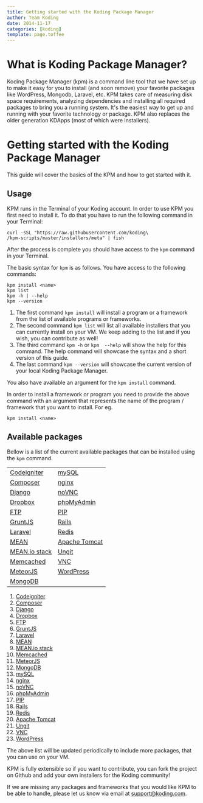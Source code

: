 ```yaml
---
title: Getting started with the Koding Package Manager
author: Team Koding
date: 2014-11-17
categories: [koding]
template: page.toffee
---
```


# What is Koding Package Manager?

Koding Package Manager (kpm) is a command line tool that we have set up to make it easy for you to install (and soon remove) your favorite packages like WordPress, Mongodb, Laravel, etc. KPM takes care of measuring disk space requirements, analyzing dependencies and installing all required packages to bring you a running system. It's the easiest way to get up and running with your favorite technology or package. KPM also replaces the older generation KDApps (most of which were installers).

# Getting started with the Koding Package Manager

This guide will cover the basics of the KPM and how to get started with it.

## Usage

KPM runs in the Terminal of your Koding account. In order to use KPM you first need to install it. To do that you have to run the following command in your Terminal:

```text
curl -sSL "https://raw.githubusercontent.com/koding\
/kpm-scripts/master/installers/meta" | fish
```

After the process is complete you should have access to the `kpm` command in your Terminal.

The basic syntax for `kpm` is as follows. You have access to the following commands:

```
kpm install <name>
kpm list
kpm -h | --help
kpm --version
```

1. The first command `kpm install` will install a program or a framework from the list of available programs or frameworks.
2. The second command `kpm list` will list all available installers that you can currently install on your VM. We keep adding to the list and if you wish, you can contribute as well!
3. The third command `kpm -h` or  `kpm  --help` will show the help for this command. The help command will showcase the syntax and a short version of this guide.
4. The last command `kpm --version` will showcase the current version of your local Koding Package Manager.

You also have available an argument for the `kpm install` command. 

In order to install a framework or program you need to provide the above command with an argument that represents the name of the program / framework that you want to install. For eg.

```
kpm install <name>
```

## Available packages

Bellow is a list of the current available packages that can be installed using the `kpm` command.

|                                                                                              |                                                                            |
|----------------------------------------------------------------------------------------------|----------------------------------------------------------------------------|
| [Codeigniter](http://learn.koding.com/guides/codeigniter-for-beginners/)                     | [mySQL](http://learn.koding.com/guides/installing-mysql)                   |
| [Composer](http://learn.koding.com/guides/installing-composer)                               | [nginx](http://learn.koding.com/guides/nginx)                              |
| [Django](http://learn.koding.com/guides/setting-framework-webserver/#django)                 | [noVNC](#)                                                                 |
| [Dropbox](http://learn.koding.com/guides/dropbox-for-file-sync/)                             | [phpMyAdmin](http://learn.koding.com/guides/install-phpmyadmin)            |
| [FTP](http://learn.koding.com/guides/setting-up-ftp-on-koding)                               | [PIP](http://learn.koding.com/guides/getting-started-python/)              |
| [GruntJS](http://learn.koding.com/guides/installing-gruntjs)                                 | [Rails](http://learn.koding.com/guides/setting-framework-webserver/#rails) |
| [Laravel](http://learn.koding.com/guides/setting-framework-webserver/#laravel-4-and-artisan) | [Redis](http://learn.koding.com/guides/install-redis/)                     |
| [MEAN](#)                                                                                    | [Apache Tomcat](http://learn.koding.com/guides/apache-tomcat-on-koding)    |
| [MEAN.io stack](http://learn.koding.com/guides/installing-mean-io/)                          | [Ungit](http://learn.koding.com/guides/using-github)                       |
| [Memcached](http://learn.koding.com/guides/install-memcache/)                                | [VNC](#)                                                                   |
| [MeteorJS](http://learn.koding.com/guides/setting-framework-webserver/#meteorjs)             | [WordPress](http://learn.koding.com/guides/installing-wordpress)           |
| [MongoDB](http://learn.koding.com/guides/install-mongodb/)                                   |                                                                            |

1. [Codeigniter](http://learn.koding.com/guides/codeigniter-for-beginners/)
2. [Composer](http://learn.koding.com/guides/installing-composer)
3. [Django](http://learn.koding.com/guides/setting-framework-webserver/#django)
4. [Dropbox](http://learn.koding.com/guides/dropbox-for-file-sync/)
5. [FTP](http://learn.koding.com/guides/setting-up-ftp-on-koding)
6. [GruntJS](http://learn.koding.com/guides/installing-gruntjs)
7. [Laravel](http://learn.koding.com/guides/setting-framework-webserver/#laravel-4-and-artisan)
8. [MEAN](#)
9. [MEAN.io stack](http://learn.koding.com/guides/installing-mean-io/)
10. [Memcached](http://learn.koding.com/guides/install-memcache/)
11. [MeteorJS](http://learn.koding.com/guides/setting-framework-webserver/#meteorjs)
12. [MongoDB](http://learn.koding.com/guides/install-mongodb/)
13. [mySQL](http://learn.koding.com/guides/installing-mysql)
14. [nginx](http://learn.koding.com/guides/nginx)
15. [noVNC](#)
16. [phpMyAdmin](http://learn.koding.com/guides/install-phpmyadmin)
17. [PIP](http://learn.koding.com/guides/getting-started-python/)
18. [Rails](http://learn.koding.com/guides/setting-framework-webserver/#rails)
19. [Redis](http://learn.koding.com/guides/install-redis/)
20. [Apache Tomcat](http://learn.koding.com/guides/apache-tomcat-on-koding)
21. [Ungit](http://learn.koding.com/guides/using-github)
22. [VNC](#)
23. [WordPress](http://learn.koding.com/guides/installing-wordpress)

The above list will be updated periodically to include more packages, that you can use on your VM.

KPM is fully extensible so if you want to contribute, you can fork the project on Github and add your own installers for the Koding community!

If we are missing any packages and frameworks that you would like KPM to be able to handle, please let us know via email at support@koding.com.
